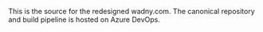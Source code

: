 This is the source for the redesigned wadny.com. The canonical repository and build pipeline is hosted on Azure DevOps.